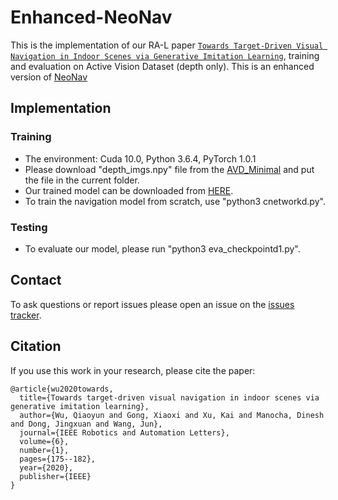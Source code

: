 # Enhanced-NeoNav
This is the implementation of our RA-L paper [`Towards Target-Driven Visual Navigation in Indoor Scenes via Generative Imitation Learning`](https://arxiv.org/abs/2009.14509), training and evaluation on Active Vision Dataset (depth only). This is an enhanced version of [NeoNav](https://arxiv.org/abs/1906.07207)<br>


## Implementation
### Training
* The environment: Cuda 10.0, Python 3.6.4, PyTorch 1.0.1 
* Please download "depth_imgs.npy" file from the [AVD_Minimal](https://drive.google.com/file/d/1SmA-3cGwV12XKdGYdsBEJwxf1MYdE6-y/view?usp=sharing) and put the file in the current folder. 
* Our trained model can be downloaded from [HERE](https://drive.google.com/open?id=182D_0hP7orpJKyDDLlUyV4URwT3Rt0Ux).
* To train the navigation model from scratch, use "python3 cnetworkd.py".
    
### Testing
* To evaluate our model, please run "python3 eva_checkpointd1.py".

## Contact
To ask questions or report issues please open an issue on the [issues tracker](https://github.com/wqynew/Enhanced-NeoNav/issues).
## Citation
If you use this work in your research, please cite the paper:
```
@article{wu2020towards,
  title={Towards target-driven visual navigation in indoor scenes via generative imitation learning},
  author={Wu, Qiaoyun and Gong, Xiaoxi and Xu, Kai and Manocha, Dinesh and Dong, Jingxuan and Wang, Jun},
  journal={IEEE Robotics and Automation Letters},
  volume={6},
  number={1},
  pages={175--182},
  year={2020},
  publisher={IEEE}
}
```



